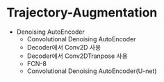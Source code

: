 # Trajectory-Augmentation
* Denoising AutoEncoder
  * Convolutional Denoising AutoEncoder
   * Decoder에서 Conv2D 사용
   * Decoder에서 Conv2DTranpose 사용
  * FCN-8
  * Convolutional Denoising AutoEncoder(U-net)
